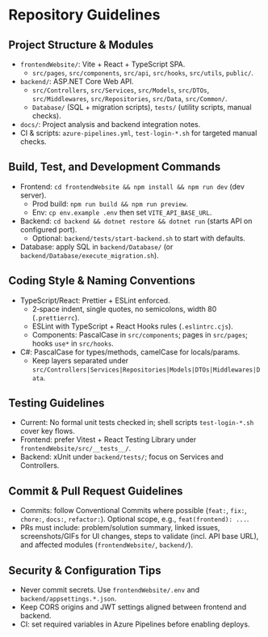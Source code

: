 # Repository Guidelines

## Project Structure & Modules
- `frontendWebsite/`: Vite + React + TypeScript SPA.
  - `src/pages`, `src/components`, `src/api`, `src/hooks`, `src/utils`, `public/`.
- `backend/`: ASP.NET Core Web API.
  - `src/Controllers`, `src/Services`, `src/Models`, `src/DTOs`, `src/Middlewares`, `src/Repositories`, `src/Data`, `src/Common/`.
  - `Database/` (SQL + migration scripts), `tests/` (utility scripts, manual checks).
- `docs/`: Project analysis and backend integration notes.
- CI & scripts: `azure-pipelines.yml`, `test-login-*.sh` for targeted manual checks.

## Build, Test, and Development Commands
- Frontend: `cd frontendWebsite && npm install && npm run dev` (dev server).
  - Prod build: `npm run build && npm run preview`.
  - Env: `cp env.example .env` then set `VITE_API_BASE_URL`.
- Backend: `cd backend && dotnet restore && dotnet run` (starts API on configured port).
  - Optional: `backend/tests/start-backend.sh` to start with defaults.
- Database: apply SQL in `backend/Database/` (or `backend/Database/execute_migration.sh`).

## Coding Style & Naming Conventions
- TypeScript/React: Prettier + ESLint enforced.
  - 2‑space indent, single quotes, no semicolons, width 80 (`.prettierrc`).
  - ESLint with TypeScript + React Hooks rules (`.eslintrc.cjs`).
  - Components: PascalCase in `src/components`; pages in `src/pages`; hooks `use*` in `src/hooks`.
- C#: PascalCase for types/methods, camelCase for locals/params.
  - Keep layers separated under `src/Controllers|Services|Repositories|Models|DTOs|Middlewares|Data`.

## Testing Guidelines
- Current: No formal unit tests checked in; shell scripts `test-login-*.sh` cover key flows.
- Frontend: prefer Vitest + React Testing Library under `frontendWebsite/src/__tests__/`.
- Backend: xUnit under `backend/tests/`; focus on Services and Controllers.

## Commit & Pull Request Guidelines
- Commits: follow Conventional Commits where possible (`feat:`, `fix:`, `chore:`, `docs:`, `refactor:`). Optional scope, e.g., `feat(frontend): ...`.
- PRs must include: problem/solution summary, linked issues, screenshots/GIFs for UI changes, steps to validate (incl. API base URL), and affected modules (`frontendWebsite/`, `backend/`).

## Security & Configuration Tips
- Never commit secrets. Use `frontendWebsite/.env` and `backend/appsettings.*.json`.
- Keep CORS origins and JWT settings aligned between frontend and backend.
- CI: set required variables in Azure Pipelines before enabling deploys.
